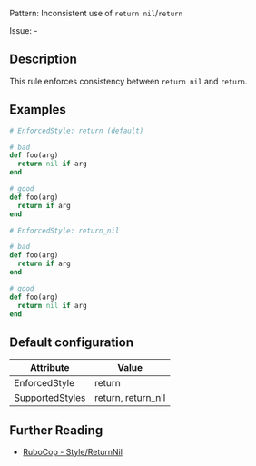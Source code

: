 Pattern: Inconsistent use of `return nil`/`return`

Issue: -

## Description

This rule enforces consistency between `return nil` and `return`.

## Examples

```ruby
# EnforcedStyle: return (default)

# bad
def foo(arg)
  return nil if arg
end

# good
def foo(arg)
  return if arg
end

# EnforcedStyle: return_nil

# bad
def foo(arg)
  return if arg
end

# good
def foo(arg)
  return nil if arg
end
```

## Default configuration

Attribute | Value
--- | ---
EnforcedStyle | return
SupportedStyles | return, return_nil

## Further Reading

* [RuboCop - Style/ReturnNil](https://docs.rubocop.org/rubocop/cops_style.html#stylereturnnil)
